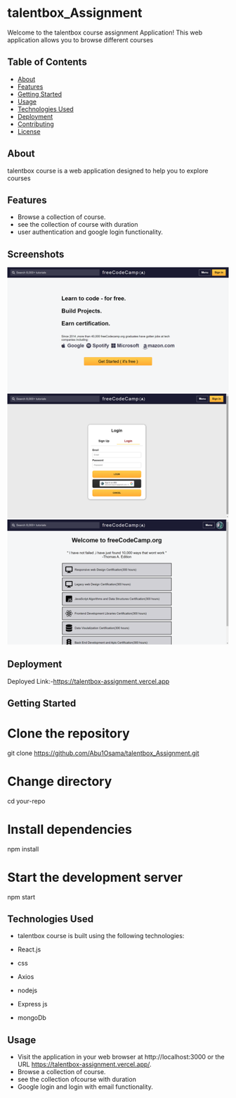 # talentbox_Assignment

Welcome to the talentbox course assignment Application! This web application allows you to browse different courses

## Table of Contents

- [About](#about)
- [Features](#features)
- [Getting Started](#getting-started)
- [Usage](#usage)
- [Technologies Used](#technologies-used)
- [Deployment](#deployment)
- [Contributing](#contributing)
- [License](#license)

## About

talentbox course is a web application designed to help you to explore courses
## Features

- Browse a collection of course.
- see the collection of course with duration
- user authentication and google login functionality.

## Screenshots

![Screenshot 1](frontend/talentbox/src/assets/pic1.png)
![Screenshot 2](frontend/talentbox/src/assets/pic2.png)
![Screenshot 3](frontend/talentbox/src/assets/pic3.png)


## Deployment

Deployed Link:-https://talentbox-assignment.vercel.app

## Getting Started

# Clone the repository

git clone https://github.com/Abu1Osama/talentbox_Assignment.git

# Change directory

cd your-repo

# Install dependencies

npm install

# Start the development server

npm start

## Technologies Used

- talentbox course  is built using the following technologies:

- React.js
- css
- Axios
- nodejs
- Express js
- mongoDb

## Usage

- Visit the application in your web browser at http://localhost:3000 or the URL https://talentbox-assignment.vercel.app/.
- Browse a collection of course.
- see the collection ofcourse with duration
- Google login and login with email functionality.

